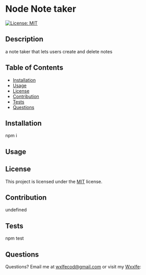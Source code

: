 # Node Note taker
[![License: MIT](https://img.shields.io/badge/License-MIT-yellow.svg)](https://opensource.org/licenses/MIT)
## Description
a note taker that lets users create and delete notes
## Table of Contents
* [Installation](#installation)
* [Usage](#usage)
* [License](#license)
* [Contribution](#contribution)
* [Tests](#tests)
* [Questions](#questions)
     
## Installation
npm i
  
## Usage

  
## License
This project is licensed under the [MIT](https://opensource.org/licenses/MIT) license.
  
## Contribution
undefined
  
## Tests
npm test
  
## Questions
Questions?  Email me at wxlfecod@gmail.com or visit my [Wxxlfe](GitHub):
